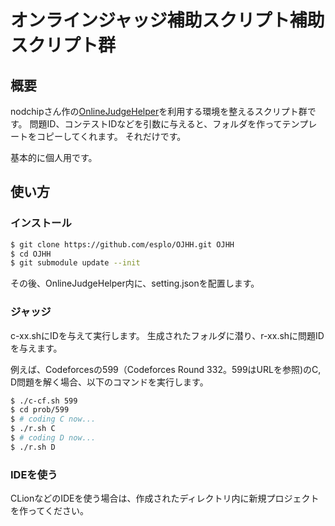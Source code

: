 # オンラインジャッジ補助スクリプト補助スクリプト群

## 概要
nodchipさん作の[OnlineJudgeHelper](https://github.com/nodchip/OnlineJudgeHelper)を利用する環境を整えるスクリプト群です。
問題ID、コンテストIDなどを引数に与えると、フォルダを作ってテンプレートをコピーしてくれます。
それだけです。

基本的に個人用です。

## 使い方

### インストール
```bash
$ git clone https://github.com/esplo/OJHH.git OJHH
$ cd OJHH
$ git submodule update --init
```

その後、OnlineJudgeHelper内に、setting.jsonを配置します。

### ジャッジ
c-xx.shにIDを与えて実行します。
生成されたフォルダに潜り、r-xx.shに問題IDを与えます。

例えば、Codeforcesの599（Codeforces Round 332。599はURLを参照)のC, D問題を解く場合、以下のコマンドを実行します。

```bash
$ ./c-cf.sh 599
$ cd prob/599
$ # coding C now...
$ ./r.sh C
$ # coding D now...
$ ./r.sh D
```

### IDEを使う
CLionなどのIDEを使う場合は、作成されたディレクトリ内に新規プロジェクトを作ってください。
